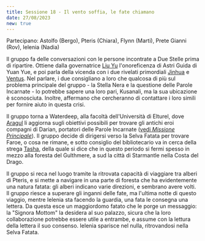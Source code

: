 ```yaml
---
title: Sessione 18 - Il vento soffia, le fate chiamano
date: 27/08/2023
new: true
---
```

Partecipano: Astolfo (Bergo), Pteris (Chiara), Flynn (Marti), Prete Gianni (Rov), Ielenia (Nadia)

Il gruppo fa delle conversazioni con le persone incontrate a Due Stelle prima di ripartire. Ottiene dalla governatrice [Liu Yu](/star/npc/east#governatrice-liu-yu) l'onoreficenza di Astri Guida di Yuan Yue, e poi parla della vicenda con i due rivelati primordiali [Jinhua](/star/npc/east#jinhua) e [Ventus](/star/npc/east#ventus). Nel parlare, i due consigliano a loro che qualcosa di più sul problema principale del gruppo - la Stella Nera e la questione delle Parole Incarnate - lo potrebbe sapere una loro pari, Kusanali, ma la sua ubicazione è sconosciuta. Inoltre, affermano che cercheranno di contattare i loro simili per fornire aiuto in questa crisi.

Il gruppo torna a Waterdeep, alla facoltà dell'Università di Elturel, dove [Aragul](/star/npc/elturel#aragul) li aggiorna sugli obiettivi possibili per trovare gli antichi eroi compagni di Darian, portatori delle Parole Incarnate ([vedi *Missione Principale*](/star/mainquest.md)). Il gruppo decide di dirigersi verso la Selva Fatata per trovare Faroe, o cosa ne rimane, e sotto consiglio del bibliotecario va in cerca della strega [Tasha](/star/npc/misc#tasha), della quale si dice che in questo periodo si fermi spesso in mezzo alla foresta del Gulthmere, a sud la città di Starmantle nella Costa del Drago.

Il gruppo si reca nel luogo tramite la ritrovata capacità di viaggiare tra alberi di Pteris, e si mette a navigare in una parte di foresta che ha evidentemente una natura fatata: gli alberi indicano varie direzioni, e sembrano avere volti. Il gruppo riesce a superare gli inganni delle fate, ma l'ultima notte di questo viaggio, mentre Ielenia sta facendo la guardia, una fata le consegna una lettera. Da questa esce un maggiordomo fatato che le porge un messaggio: la "Signora Mottom" la desidera al suo palazzo, sicura che la loro collaborazione potrebbe essere utile a entrambe, e assume con la lettura della lettera il suo consenso. Ielenia sparisce nel nulla, ritrovandosi nella Selva Fatata.